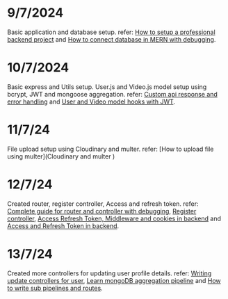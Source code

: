 # 9/7/2024

Basic application and database setup.
refer: [How to setup a professional backend project](https://youtu.be/9B4CvtzXRpc?si=stx5sPsn0JP66Gjj) and [How to connect database in MERN with debugging](https://youtu.be/w4z8Py-UoNk?si=SULOBO5qHOc8KygU).

# 10/7/2024

Basic express and Utils setup. User.js and Video.js model setup using bcrypt, JWT and mongoose aggregation.
refer: [Custom api response and error handling](https://youtu.be/S5EpsMjel-M?si=SGoU99CDh2-enDq-) and [User and Video model hooks with JWT](https://youtu.be/S5EpsMjel-M?si=SGoU99CDh2-enDq-).

# 11/7/24

File upload setup using Cloudinary and multer.
refer: [How to upload file using multer](Cloudinary and multer )

# 12/7/24

Created router, register controller, Access and refresh token.
refer: [Complete guide for router and controller with debugging](https://youtu.be/HqcGLJSORaA?si=iy1U6pvekdwPjKwj), [Register controller](https://youtu.be/VKXnSwNm_lE?si=PGPs3nY2R01WXZwv), [Access Refresh Token, Middleware and cookies in backend](https://youtu.be/7DVpag3cO0g?si=E-5MjknfWXHzj98X) and [Access and Refresh Token in backend](https://youtu.be/L2_gIrDxCes?si=ZjmK00uk-qMMxCZx).

# 13/7/24

Created more controllers for updating user profile details.
refer: [Writing update controllers for user](https://youtu.be/9azRerL6CZc?si=9EVdmOhYyyZfOegh), [Learn mongoDB aggregation pipeline](https://youtu.be/fDTf1mk-jQg?si=jgW9Y7BhuGMtRwZD) and [How to write sub pipelines and routes](https://youtu.be/qNnR7cuVliI?si=7BtnHCbgZnSIyZz2).